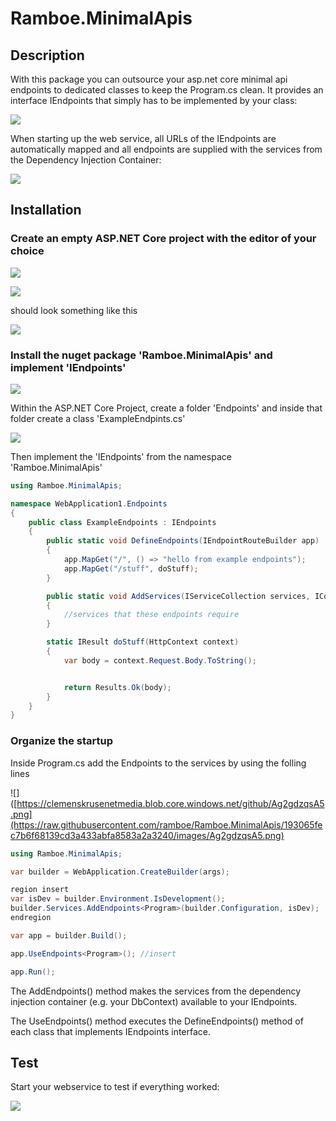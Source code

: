# Ramboe.MinimalApis

## Description  

With this package you can outsource your asp.net core minimal api endpoints to dedicated classes to keep the Program.cs clean. It provides an interface IEndpoints that simply has to be implemented by your class:  

![](https://raw.githubusercontent.com/ramboe/Ramboe.MinimalApis/193065fec7b6f68139cd3a433abfa8583a2a3240/images/nE_iGpqYP4.png)  

When starting up the web service, all URLs of the IEndpoints are automatically mapped and all endpoints are supplied with the services from the Dependency Injection Container:  

![](https://raw.githubusercontent.com/ramboe/Ramboe.MinimalApis/193065fec7b6f68139cd3a433abfa8583a2a3240/images/Ag2gdzqsA5.png)

## Installation  

### Create an empty ASP.NET Core project with the editor of your choice  

![](https://raw.githubusercontent.com/ramboe/Ramboe.MinimalApis/193065fec7b6f68139cd3a433abfa8583a2a3240/images/mi-3zx8dxW.png)  

![](https://raw.githubusercontent.com/ramboe/Ramboe.MinimalApis/193065fec7b6f68139cd3a433abfa8583a2a3240/images/xgU88E7158.png)  

should look something like this  

![](https://raw.githubusercontent.com/ramboe/Ramboe.MinimalApis/193065fec7b6f68139cd3a433abfa8583a2a3240/images/xvn0jg9XSj.png)  

### Install the nuget package 'Ramboe.MinimalApis' and implement 'IEndpoints'  

![](https://raw.githubusercontent.com/ramboe/Ramboe.MinimalApis/193065fec7b6f68139cd3a433abfa8583a2a3240/images/Aj1dYz0uQQ.png)  

Within the ASP.NET Core Project, create a folder 'Endpoints' and inside that folder create a class 'ExampleEndpints.cs'  

![](https://raw.githubusercontent.com/ramboe/Ramboe.MinimalApis/193065fec7b6f68139cd3a433abfa8583a2a3240/images/xvn0jg9XSj.png)  

Then implement the 'IEndpoints' from the namespace 'Ramboe.MinimalApis'  

```c#
using Ramboe.MinimalApis;

namespace WebApplication1.Endpoints
{
    public class ExampleEndpoints : IEndpoints
    {
        public static void DefineEndpoints(IEndpointRouteBuilder app)
        {
            app.MapGet("/", () => "hello from example endpoints");
            app.MapGet("/stuff", doStuff);
        }

        public static void AddServices(IServiceCollection services, IConfiguration configuration, bool isDev)
        {
            //services that these endpoints require
        }

        static IResult doStuff(HttpContext context)
        {
            var body = context.Request.Body.ToString();


            return Results.Ok(body);
        }
    }
}
```  

### Organize the startup  

Inside Program.cs add the Endpoints to the services by using the folling lines  

![]([https://clemenskrusenetmedia.blob.core.windows.net/github/Ag2gdzqsA5.png](https://raw.githubusercontent.com/ramboe/Ramboe.MinimalApis/193065fec7b6f68139cd3a433abfa8583a2a3240/images/Ag2gdzqsA5.png)  

```c#
using Ramboe.MinimalApis;

var builder = WebApplication.CreateBuilder(args);

region insert
var isDev = builder.Environment.IsDevelopment();
builder.Services.AddEndpoints<Program>(builder.Configuration, isDev);
endregion

var app = builder.Build();

app.UseEndpoints<Program>(); //insert

app.Run();
```  

The AddEndpoints() method makes the services from the dependency injection container (e.g. your DbContext) available to your IEndpoints.  

The UseEndpoints() method executes the DefineEndpoints() method of each class that implements IEndpoints interface.  

## Test  

Start your webservice to test if everything worked:  

![](https://raw.githubusercontent.com/ramboe/Ramboe.MinimalApis/193065fec7b6f68139cd3a433abfa8583a2a3240/images/iHDQ2AKdFF.png)  
